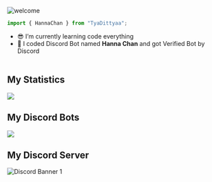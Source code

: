 ![welcome](https://media.discordapp.net/attachments/790581490999492618/876386445579927572/standard_1.gif)

```ts
import { HannaChan } from "TyaDittyaa";
```

- 😎 I’m currently learning code everything
- 🎁 I coded Discord Bot named **Hanna Chan** and got Verified Bot by Discord <br /><br />

## My Statistics
<a href="https://github.com/aditiyongg/">
<img src="https://github-readme-stats.vercel.app/api/top-langs/?username=aditiyongg&layout=compact&count_private=true&langs_count=8&card_width=445&bg_color=0d1117&title_color=ffffff&text_color=ffffff&icon_color=00ff99&hide_border=true/" />
</a>
<br>

## My Discord Bots
<a href="https://top.gg/bot/723092028396797982">
  <img src="https://top.gg/api/widget/723092028396797982.svg">
</a>
<br>

## My Discord Server
![Discord Banner 1](https://discordapp.com/api/guilds/739460799810240533/widget.png?style=banner1)<br />

</div>
